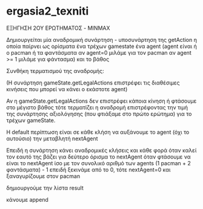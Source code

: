 # ergasia2_texniti

ΕΞΗΓΗΣΗ 2ΟΥ ΕΡΩΤΗΜΑΤΟΣ - MINMAX

Δημιουργείται μία αναδρομική συνάρτηση - υποσυνάρτηση της getAction η οποία παίρνει ως ορίσματα ένα τρέχων gamestate ένα agent (agent είναι ή ο pacman ή τα φαντάσματα
αν agent=0 μιλάμε για τον pacman αν agent >= 1 μιλάμε για φάντασμα) και το βάθος

Συνθήκη τερματισμού της αναδρομής:

(Η συνάρτηση gameState.getLegalActions επιστρέφει τις διαθέσιμες κινήσεις που μπορεί να κάνει ο εκάστοτε agent)

Αν η gameState.getLegalActions δεν επιστρέφει κάποια κίνηση ή φτάσουμε στο μέγιστο βάθος τότε τερματίζει η αναδρομή επιστρέφοντας την τιμή της συνάρτησης αξιολόγησης (που φτιάξαμε στο πρώτο ερώτημα) για το τρέχων gameState.

Η default περίπτωση είναι σε κάθε κλήση να αυξάνουμε το agent (όχι το αυτούσιο) την μεταβλητή nextAgent

Επειδή η συνάρτηση κάνει αναδρομικές κλήσεις και κάθε φορά όταν καλεί τον εαυτό της βάζει για δεύτερο όρισμα το nextAgent όταν φτάσουμε να είναι το nextAgent ίσο με τον συνολικό αριθμό των agents (1 pacman + 2 φαντάσματα) - 1 επειδή ξεκινάμε από το 0, τότε nextAgent=0 και ξαναγυρίζουμε στον pacman

δημιουργούμε την λίστα result 

κάνουμε append